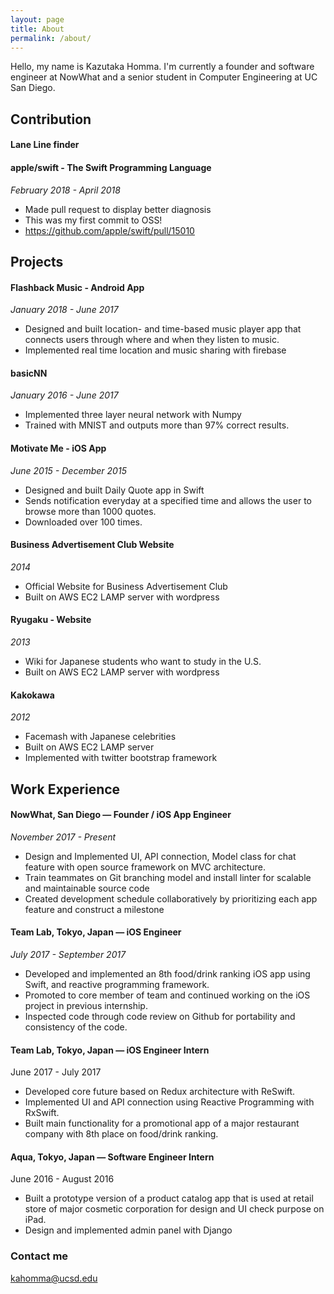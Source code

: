 ```yaml
---
layout: page
title: About
permalink: /about/
---
```


Hello, my name is Kazutaka Homma.
I'm currently a founder and software engineer at NowWhat and a senior student in Computer Engineering at UC San Diego.

## Contribution

#### Lane Line finder

#### apple/swift - The Swift Programming Language
*February 2018 - April 2018*
- Made pull request to display better diagnosis
- This was my first commit to OSS!
- https://github.com/apple/swift/pull/15010

## Projects

#### Flashback Music - Android App
*January 2018 - June 2017*
- Designed and built location- and time-based music player app that connects users through where and when they listen to music.
- Implemented real time location and music sharing with firebase 

#### basicNN
*January 2016 - June 2017*
- Implemented three layer  neural network with Numpy
- Trained with MNIST and outputs more than 97% correct results.

#### Motivate Me - iOS App
*June 2015 - December 2015*
- Designed and built Daily Quote app in Swift
- Sends notification everyday at a specified time and allows the user to browse more than 1000 quotes. 
- Downloaded over 100 times.

#### Business Advertisement Club Website
*2014*
- Official Website for Business Advertisement Club
- Built on AWS EC2 LAMP server with wordpress

#### Ryugaku - Website
*2013*
- Wiki for Japanese students who want to study in the U.S.
- Built on AWS EC2 LAMP server with wordpress

#### Kakokawa
*2012*
- Facemash with Japanese celebrities
- Built on AWS EC2 LAMP server
- Implemented with twitter bootstrap framework

## Work Experience

#### NowWhat, San Diego — Founder /  iOS App Engineer
*November 2017 - Present*
- Design and Implemented UI, API connection, Model class for  chat feature with open source framework on MVC architecture.
- Train teammates on Git branching model and install linter for scalable and maintainable source code
- Created development schedule collaboratively by prioritizing each app feature and construct a milestone

#### Team Lab, Tokyo, Japan — iOS Engineer
*July 2017 - September 2017*
- Developed and implemented an 8th food/drink ranking iOS app using Swift, and reactive programming framework.
- Promoted to core member of team and continued working on the iOS project in previous internship.
- Inspected code through code review on Github for portability and consistency of the code.

#### Team Lab, Tokyo, Japan — iOS Engineer Intern
June 2017 - July 2017
- Developed core future based on Redux architecture with ReSwift.
- Implemented UI and API connection using Reactive Programming with RxSwift.
- Built  main functionality for a promotional app of a major restaurant company with 8th place on food/drink ranking.

#### Aqua, Tokyo, Japan — Software Engineer Intern
June 2016 - August 2016
- Built a prototype version of a product catalog app that is used at retail store of major cosmetic corporation for design and UI check purpose on iPad.
- Design and implemented admin panel with Django

### Contact me

[kahomma@ucsd.edu](mailto:kahomma@ucsd.edu)
